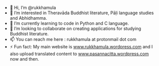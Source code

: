 - 👋 Hi, I’m @rukkhamula
- 👀 I’m interested in Theravāda Buddhist literature, Pāḷi language studies and Abhidhamma. 
- 🌱 I’m currently learning to code in Python and C language.
- 💞️ I’m looking to collaborate on creating applications for studying Buddhist literature.
- 📫 You can reach me here : rukkhamula at protonmail dot com
- ⚡ Fun fact: My main website is www.rukkhamula.wordpress.com and I also upload translated content to www.pasannacitta.wordpress.com now and then.

<!---
rukkhamula/rukkhamula is a ✨ special ✨ repository because its `README.md` (this file) appears on your GitHub profile.
You can click the Preview link to take a look at your changes.
--->
